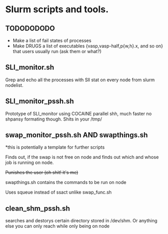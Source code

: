 # Slurm scripts and tools.

## TODODODODO

* Make a list of fail states of processes
* Make DRUGS a list of executables {vasp,vasp-half,p{w,h}.x, and so on} 
that users usually run (ask them or what?)

## SLl_monitor.sh

Grep and echo all the processes with Sll stat on every node from slurm nodelist.

## SLl_monitor_pssh.sh

Prototype of SLl_monitor using COCAINE parallel shh, much faster no shpansy formating though.
Shits in your /tmp/

## swap_monitor_pssh.sh AND swapthings.sh
*this is potentially a template for further scripts

Finds out, if the swap is not free on node
and finds out which and whose job is running
on node.

~~Punishes the user (oh shit! it's me)~~

swapthings.sh contains the commands to be run
on node

Uses squeue instead of ssact unlike swap_func.sh 

## clean_shm_pssh.sh

searches and destorys certain directory stored in
/dev/shm. Or anything else you can only reach
while only being on node
